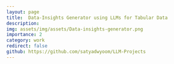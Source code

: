 ```yaml
---
layout: page
title:  Data-Insights Generator using LLMs for Tabular Data
description: 
img: assets/img/assets/Data-insights-generator.png
importance: 2
category: work
redirect: false
github: https://github.com/satyadwyoom/LLM-Projects
---
```


